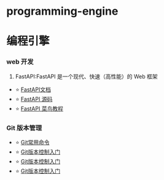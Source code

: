 # programming-engine
# 编程引擎



### web 开发

1. FastAPI:FastAPI 是一个现代、快速（高性能）的 Web 框架
- ⭐️ [FastAPI文档](https://fastapi.tiangolo.com/)
- ⭐️ [FastAPI 源码](https://github.com/tiangolo/fastapi/)
- ⭐️ [FastAPI 菜鸟教程](https://www.runoob.com/fastapi/fastapi-tutorial.html)








### Git 版本管理
- ⭐️ [Git常用命令](Git/Git常用命令.md)
- ⭐️ [Git版本控制入门](Git/Git版本控制入门.md)
- ⭐️ [Git版本控制入门](Git/Git版本控制入门.md)
- ⭐️ [Git版本控制入门](Git/Git版本控制入门.md)





